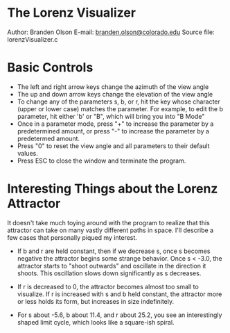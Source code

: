 The Lorenz Visualizer
=====================
Author: Branden Olson
E-mail: branden.olson@colorado.edu
Source file: lorenzVisualizer.c

Basic Controls
==============

* The left and right arrow keys change the azimuth of the view angle
* The up and down arrow keys change the elevation of the view angle
* To change any of the parameters s, b, or r, hit the key whose character 
   (upper or lower case) matches the parameter. For example, to edit the b
   parameter, hit either 'b' or "B", which will bring you into "B Mode"
* Once in a parameter mode, press "+" to increase the parameter by a
   predetermined amount, or press "-" to increase the parameter by a
   predetermed amount.
* Press "0" to reset the view angle and all parameters to their default values.
* Press ESC to close the window and terminate the program.

Interesting Things about the Lorenz Attractor
=============================================

It doesn't take much toying around with the program to realize that this
attractor can take on many vastly different paths in space.
I'll describe a few cases that personally piqued my interest.

* If b and r are held constant, then if we decrease s, once s becomes negative
   the attractor begins some strange behavior. Once s < -3.0, the attractor
   starts to "shoot outwards" and oscillate in the direction it shoots.
   This oscillation slows down significantly as s decreases.

* If r is decreased to 0, the attractor becomes almost too small to visualize.
   If r is increased with s and b held constant, the attractor more or less
   holds its form, but increases in size indefinitely. 

* For s about -5.6, b about 11.4, and r about 25.2, you see an interestingly
   shaped limit cycle, which looks like a square-ish spiral.
